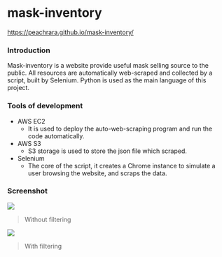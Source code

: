 # mask-inventory

https://peachrara.github.io/mask-inventory/

### Introduction
Mask-inventory is a website provide useful mask selling source to the public.
All resources are automatically web-scraped and collected by a script, built by Selenium.
Python is used as the main language of this project.

### Tools of development
+ AWS EC2
  + It is used to deploy the auto-web-scraping program and run the code automatically.
+ AWS S3
  + S3 storage is used to store the json file which scraped.
+ Selenium
  + The core of the script, it creates a Chrome instance to simulate a user browsing the website, and scraps the data.
 
### Screenshot
![](https://i.imgur.com/YuIMDih.png)
> Without filtering

![](https://i.imgur.com/Y7nMfg2.png)
> With filtering
